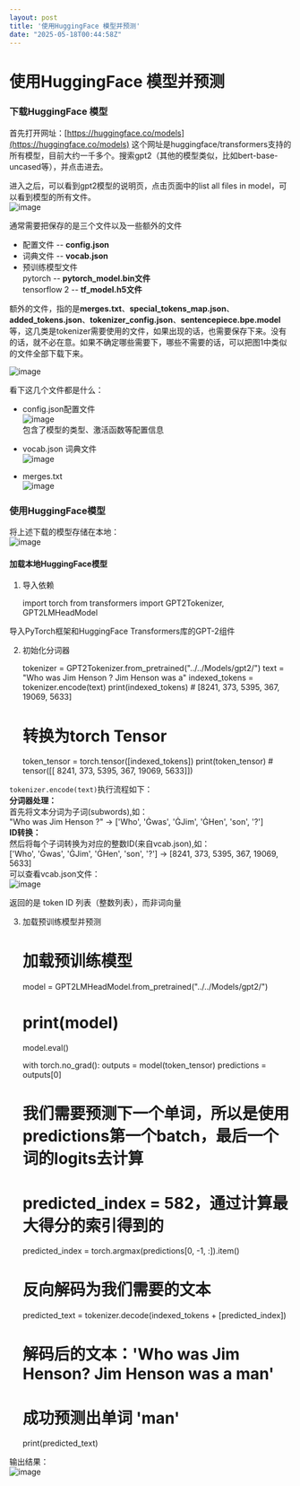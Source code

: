 ```yaml
---
layout: post
title: '使用HuggingFace 模型并预测'
date: "2025-05-18T00:44:58Z"
---
```

使用HuggingFace 模型并预测
===================

### 下载HuggingFace 模型

首先打开网址：[https://huggingface.co/models](https://huggingface.co/models) 这个网址是huggingface/transformers支持的所有模型，目前大约一千多个。搜索gpt2（其他的模型类似，比如bert-base-uncased等），并点击进去。

进入之后，可以看到gpt2模型的说明页，点击页面中的list all files in model，可以看到模型的所有文件。  
![image](https://img2024.cnblogs.com/blog/1059417/202505/1059417-20250517165746968-534818548.png)

通常需要把保存的是三个文件以及一些额外的文件

*   配置文件 -- **config.json**
*   词典文件 -- **vocab.json**
*   预训练模型文件  
    pytorch -- **pytorch\_model.bin文件**  
    tensorflow 2 -- **tf\_model.h5文件**

额外的文件，指的是**merges.txt**、**special\_tokens\_map.json**、**added\_tokens.json**、**tokenizer\_config.json**、**sentencepiece.bpe.model**等，这几类是tokenizer需要使用的文件，如果出现的话，也需要保存下来。没有的话，就不必在意。如果不确定哪些需要下，哪些不需要的话，可以把图1中类似的文件全部下载下来。

![image](https://img2024.cnblogs.com/blog/1059417/202505/1059417-20250517170411822-1664754348.png)

看下这几个文件都是什么：

*   config.json配置文件  
    ![image](https://img2024.cnblogs.com/blog/1059417/202505/1059417-20250517171715104-1683373464.png)  
    包含了模型的类型、激活函数等配置信息
    
*   vocab.json 词典文件  
    ![image](https://img2024.cnblogs.com/blog/1059417/202505/1059417-20250517171859082-1804639621.png)
    
*   merges.txt  
    ![image](https://img2024.cnblogs.com/blog/1059417/202505/1059417-20250517171959937-1174014704.png)
    

### 使用HuggingFace模型

将上述下载的模型存储在本地：  
![image](https://img2024.cnblogs.com/blog/1059417/202505/1059417-20250517170555960-1161805815.png)

#### 加载本地HuggingFace模型

1.  导入依赖

    import torch
    from transformers import GPT2Tokenizer, GPT2LMHeadModel
    

导入PyTorch框架和HuggingFace Transformers库的GPT-2组件

2.  初始化分词器

    tokenizer = GPT2Tokenizer.from_pretrained("../../Models/gpt2/")
    text = "Who was Jim Henson ? Jim Henson was a"
    indexed_tokens = tokenizer.encode(text)
    print(indexed_tokens) # [8241, 373, 5395, 367, 19069, 5633]
    # 转换为torch Tensor
    token_tensor = torch.tensor([indexed_tokens])
    print(token_tensor) # tensor([[ 8241,   373,  5395,   367, 19069,  5633]])
    

`tokenizer.encode(text)`执行流程如下：  
**分词器处理：**  
首先将文本分词为子词(subwords),如：  
"Who was Jim Henson ?" → \['Who', 'Ġwas', 'ĠJim', 'ĠHen', 'son', '?'\]  
**ID转换：**  
然后将每个子词转换为对应的整数ID(来自vcab.json),如：  
\['Who', 'Ġwas', 'ĠJim', 'ĠHen', 'son', '?'\] -> \[8241, 373, 5395, 367, 19069, 5633\]  
可以查看vcab.json文件：  
![image](https://img2024.cnblogs.com/blog/1059417/202505/1059417-20250517212835056-1310277700.png)

返回的是 token ID 列表（整数列表），而非词向量

3.  加载预训练模型并预测

    # 加载预训练模型
    model = GPT2LMHeadModel.from_pretrained("../../Models/gpt2/")
    # print(model)
    
    model.eval()
    
    with torch.no_grad():
        outputs = model(token_tensor)
        predictions = outputs[0]
    
    # 我们需要预测下一个单词，所以是使用predictions第一个batch，最后一个词的logits去计算
    # predicted_index = 582，通过计算最大得分的索引得到的
    predicted_index = torch.argmax(predictions[0, -1, :]).item()
    # 反向解码为我们需要的文本
    predicted_text = tokenizer.decode(indexed_tokens + [predicted_index])
    # 解码后的文本：'Who was Jim Henson? Jim Henson was a man'
    # 成功预测出单词 'man'
    print(predicted_text)
    

输出结果：  
![image](https://img2024.cnblogs.com/blog/1059417/202505/1059417-20250517214109343-678088661.png)